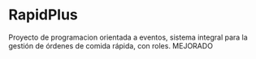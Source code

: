 # RapidPlus
Proyecto de programacion orientada a eventos, sistema integral para la gestión de órdenes de comida rápida, con roles. MEJORADO
